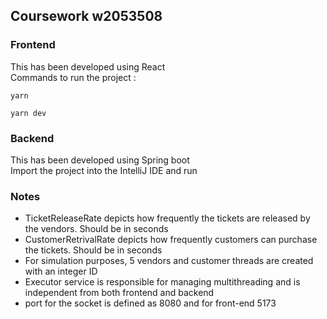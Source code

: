 ## Coursework w2053508

### Frontend

This has been developed using React <br/>
Commands to run the project :

```
yarn
```

```
yarn dev
```

### Backend

This has been developed using Spring boot <br/>
Import the project into the IntelliJ IDE and run

### Notes

-  TicketReleaseRate depicts how frequently the tickets are released by the vendors. Should be in seconds
-  CustomerRetrivalRate depicts how frequently customers can purchase the tickets. Should be in seconds
-  For simulation purposes, 5 vendors and customer threads are created with an integer ID
-  Executor service is responsible for managing multithreading and is independent from both frontend and backend
-  port for the socket is defined as 8080 and for front-end 5173